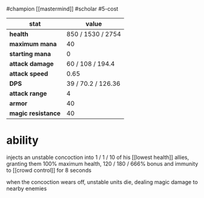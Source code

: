 #champion
[[mastermind]]
#scholar
#5-cost

| stat | value |
|---|---|
| **health** | 850 / 1530 / 2754 |
| **maximum mana** | 40 |
| **starting mana** | 0 |
| **attack damage** | 60 / 108 / 194.4 |
| **attack speed** | 0.65 |
| **DPS** | 39 / 70.2 / 126.36 | 
| **attack range** | 4 |
| **armor** | 40 |
| **magic resistance** | 40 |

# ability
injects an unstable concoction into 1 / 1 / 10 of his [[lowest health]] allies, granting them 100% maximum health, 120 / 180 / 666% bonus and immunity to [[crowd control]] for 8 seconds

when the concoction wears off, unstable units die, dealing magic damage to nearby enemies